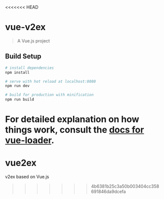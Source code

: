 <<<<<<< HEAD
# vue-v2ex

> A Vue.js project

## Build Setup

``` bash
# install dependencies
npm install

# serve with hot reload at localhost:8080
npm run dev

# build for production with minification
npm run build
```

For detailed explanation on how things work, consult the [docs for vue-loader](http://vuejs.github.io/vue-loader).
=======
# vue2ex
v2ex based on Vue.js
>>>>>>> 4b6381b25c3a50b003404cc358691846da9dcefa
